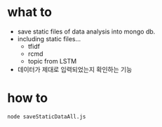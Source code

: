 # what to
* save static files of data analysis into mongo db.
* including static files...
  * tfidf
  * rcmd
  * topic from LSTM
* 데이터가 제대로 입력되었는지 확인하는 기능

# how to 
```
node saveStaticDataAll.js
```